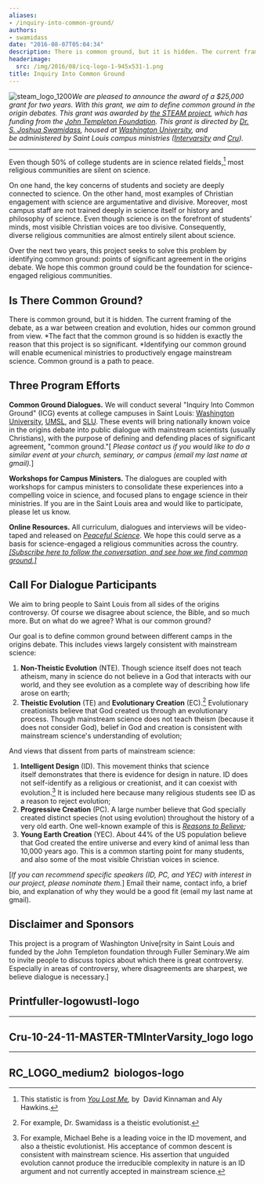 ```yaml
---
aliases:
- /inquiry-into-common-ground/
authors:
- swamidass
date: "2016-08-07T05:04:34"
description: There is common ground, but it is hidden. The current framing of the debate, as a war between creation and evolution, hides our common ground from view. 
headerimage:
  src: /img/2016/08/icq-logo-1-945x531-1.png
title: Inquiry Into Common Ground
---
```


![steam_logo_1200](/img/2016/08/steam_logo_1200.png)*We are pleased to announce the award of a \$25,000 grant for two years. With this grant, we aim to define common ground in the origin debates. This grant was awarded by [the STEAM project](http://thesteamproject.org), which has funding from the [John Templeton Foundation](https://www.templeton.org). This grant is directed by [Dr. S. Joshua Swamidass](http://swami.wustl.edu/), housed at *[Washington University](http://www.wustl.edu), and be administered by Saint Louis campus ministries ([Intervarsity](https://intervarsity.org/) and [Cru](https://www.cru.org/)).**

------------------------------------------------------------------------

Even though 50% of college students are in science related fields,[^1] most religious communities are silent on science.

On one hand, the key concerns of students and society are deeply connected to science. On the other hand, most examples of Christian engagement with science are argumentative and divisive. Moreover, most campus staff are not trained deeply in science itself or history and philosophy of science. Even though science is on the forefront of students' minds, most visible Christian voices are too divisive. Consequently, diverse religious communities are almost entirely silent about science.

Over the next two years, this project seeks to solve this problem by identifying common ground: points of significant agreement in the origins debate. We hope this common ground could be the foundation for science-engaged religious communities.

## Is There Common Ground?

There is common ground, but it is hidden. The current framing of the debate, as a war between creation and evolution, hides our common ground from view. *The fact that the common ground is so hidden is exactly the reason that this project is so significant. *Identifying our common ground will enable ecumenical ministries to productively engage mainstream science. Common ground is a path to peace.

## Three Program Efforts

**Common Ground Dialogues.** We will conduct several "Inquiry Into Common Ground" (ICG) events at college campuses in Saint Louis: [Washington University](http://www.wustl.edu), [UMSL](http://www.umsl.edu), and [SLU](http://www.slu.edu). These events will bring nationally known voice in the origins debate into public dialogue with mainstream scientists (usually Christians), with the purpose of defining and defending places of significant agreement, "common ground."[ *Please contact us if you would like to do a similar event at your church, seminary, or campus (email my last name at gmail).*]

**Workshops for Campus Ministers.** The dialogues are coupled with workshops for campus ministers to consolidate these experiences into a compelling voice in science, and focused plans to engage science in their ministries. If you are in the Saint Louis area and would like to participate, please let us know.

**Online Resources.** All curriculum, dialogues and interviews will be video-taped and released on *[Peaceful Science](https://peacefulscience.org/)*. We hope this could serve as a basis for science-engaged a religious communities across the country. [*[Subscribe here to follow the conversation, and see how we find common ground.]*](https://peacefulscience.org/subscribe/)

## Call For Dialogue Participants

We aim to bring people to Saint Louis from all sides of the origins controversy. Of course we disagree about science, the Bible, and so much more. But on what do we agree? What is our common ground?

Our goal is to define common ground between different camps in the origins debate. This includes views largely consistent with mainstream science:

1.  **Non-Theistic Evolution** (NTE). Though science itself does not teach atheism, many in science do not believe in a God that interacts with our world, and they see evolution as a complete way of describing how life arose on earth;
2.  **Theistic Evolution** (TE) and **Evolutionary Creation** (EC).[^2] Evolutionary creationists believe that God created us through an evolutionary process. Though mainstream science does not teach theism (because it does not consider God), belief in God and creation is consistent with mainstream science's understanding of evolution;

And views that dissent from parts of mainstream science:

1.  **Intelligent Design** (ID). This movement thinks that science itself demonstrates that there is evidence for design in nature. ID does not self-identify as a religious or creationist, and it can coexist with evolution.[^3] It is included here because many religious students see ID as a reason to reject evolution;
2.  **Progressive Creation** (PC). A large number believe that God specially created distinct species (not using evolution) throughout the history of a very old earth. One well-known example of this is *[Reasons to Believe](http://www.reasons.org/);*
3.  **Young Earth Creation** (YEC). About 44% of the US population believe that God created the entire universe and every kind of animal less than 10,000 years ago. This is a common starting point for many students, and also some of the most visible Christian voices in science.

[*If you can recommend specific speakers (ID, PC, and YEC) with interest in our project, please nominate them.*] Email their name, contact info, a brief bio, and explanation of why they would be a good fit (email my last name at gmail).

## Disclaimer and Sponsors

This project is a program of Washington Unive[rsity in Saint Louis and funded by the John Templeton foundation through Fuller Seminary.We aim to invite people to discuss topics about which there is great controversy. Especially in areas of controversy, where disagreements are sharpest, we believe dialogue is necessary.]

## Printfuller-logowustl-logo

------------------------------------------------------------------------

## Cru-10-24-11-MASTER-TMInterVarsity_logo logo

------------------------------------------------------------------------

## RC_LOGO_medium2  biologos-logo

[^1]: This statistic is from *[You Lost Me](https://www.amazon.com/You-Lost-Me-Christians-Rethinking/dp/0801013143),* by  David Kinnaman and Aly Hawkins.

[^2]: For example, Dr. Swamidass is a theistic evolutionist.

[^3]: For example, Michael Behe is a leading voice in the ID movement, and also a theistic evolutionist. His acceptance of common descent is consistent with mainstream science. His assertion that unguided evolution cannot produce the irreducible complexity in nature is an ID argument and not currently accepted in mainstream science.

